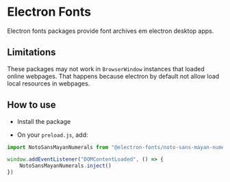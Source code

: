 # Electron Fonts

Electron fonts packages provide font archives em electron desktop apps.

## Limitations

These packages may not work in `BrowserWindow` instances that loaded online webpages. That happens because electron by default not allow load local resources in webpages.

## How to use

* Install the package

* On your `preload.js`, add:

```ts
import NotoSansMayanNumerals from "@electron-fonts/noto-sans-mayan-numerals"

window.addEventListener("DOMContentLoaded", () => {
    NotoSansMayanNumerals.inject()
})
```